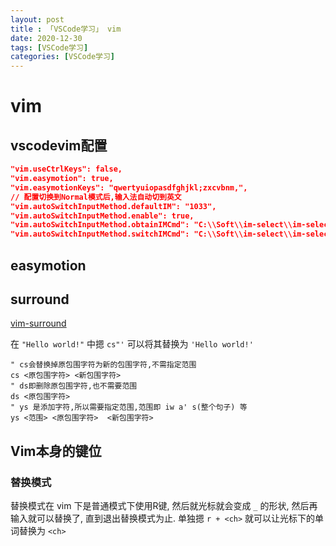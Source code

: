 ```yaml
---
layout: post
title : 「VSCode学习」 vim
date: 2020-12-30
tags: [VSCode学习]
categories: [VSCode学习]
---
```


# vim

## vscodevim配置

``` json
"vim.useCtrlKeys": false,
"vim.easymotion": true,
"vim.easymotionKeys": "qwertyuiopasdfghjkl;zxcvbnm,",
// 配置切换到Normal模式后,输入法自动切到英文
"vim.autoSwitchInputMethod.defaultIM": "1033",
"vim.autoSwitchInputMethod.enable": true,
"vim.autoSwitchInputMethod.obtainIMCmd": "C:\\Soft\\im-select\\im-select.exe",
"vim.autoSwitchInputMethod.switchIMCmd": "C:\\Soft\\im-select\\im-select.exe {im}",
```

## easymotion

## surround

[vim-surround](https://github.com/tpope/vim-surround)

在 `"Hello world!"` 中摁 `cs"'` 可以将其替换为 `'Hello world!'`

``` vim
" cs会替换掉原包围字符为新的包围字符,不需指定范围
cs <原包围字符> <新包围字符>
" ds即删除原包围字符,也不需要范围
ds <原包围字符>
" ys 是添加字符,所以需要指定范围,范围即 iw a' s(整个句子) 等  
ys <范围> <原包围字符>  <新包围字符>
```

## Vim本身的键位

### 替换模式

替换模式在 vim 下是普通模式下使用R键, 然后就光标就会变成 `_` 的形状, 然后再输入就可以替换了, 直到退出替换模式为止.
单独摁 `r + <ch>` 就可以让光标下的单词替换为 `<ch>`
